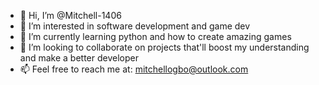 - 👋 Hi, I’m @Mitchell-1406
- 👀 I’m interested in software development and game dev 
- 🌱 I’m currently learning python and how to create amazing games
- 💞️ I’m looking to collaborate on projects that'll boost my understanding and make a better developer
- 📫 Feel free to reach me at: mitchellogbo@outlook.com

<!---
Mitchell-1406/Mitchell-1406 is a ✨ special ✨ repository because its `README.md` (this file) appears on your GitHub profile.
You can click the Preview link to take a look at your changes.
--->
